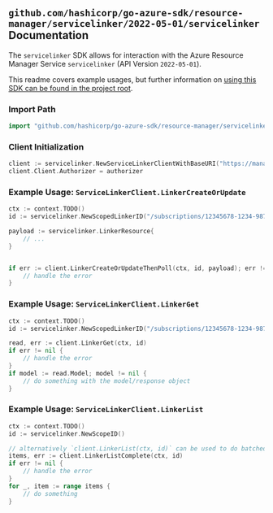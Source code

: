 
## `github.com/hashicorp/go-azure-sdk/resource-manager/servicelinker/2022-05-01/servicelinker` Documentation

The `servicelinker` SDK allows for interaction with the Azure Resource Manager Service `servicelinker` (API Version `2022-05-01`).

This readme covers example usages, but further information on [using this SDK can be found in the project root](https://github.com/hashicorp/go-azure-sdk/tree/main/docs).

### Import Path

```go
import "github.com/hashicorp/go-azure-sdk/resource-manager/servicelinker/2022-05-01/servicelinker"
```


### Client Initialization

```go
client := servicelinker.NewServiceLinkerClientWithBaseURI("https://management.azure.com")
client.Client.Authorizer = authorizer
```


### Example Usage: `ServiceLinkerClient.LinkerCreateOrUpdate`

```go
ctx := context.TODO()
id := servicelinker.NewScopedLinkerID("/subscriptions/12345678-1234-9876-4563-123456789012/resourceGroups/some-resource-group", "linkerValue")

payload := servicelinker.LinkerResource{
	// ...
}


if err := client.LinkerCreateOrUpdateThenPoll(ctx, id, payload); err != nil {
	// handle the error
}
```


### Example Usage: `ServiceLinkerClient.LinkerGet`

```go
ctx := context.TODO()
id := servicelinker.NewScopedLinkerID("/subscriptions/12345678-1234-9876-4563-123456789012/resourceGroups/some-resource-group", "linkerValue")

read, err := client.LinkerGet(ctx, id)
if err != nil {
	// handle the error
}
if model := read.Model; model != nil {
	// do something with the model/response object
}
```


### Example Usage: `ServiceLinkerClient.LinkerList`

```go
ctx := context.TODO()
id := servicelinker.NewScopeID()

// alternatively `client.LinkerList(ctx, id)` can be used to do batched pagination
items, err := client.LinkerListComplete(ctx, id)
if err != nil {
	// handle the error
}
for _, item := range items {
	// do something
}
```
